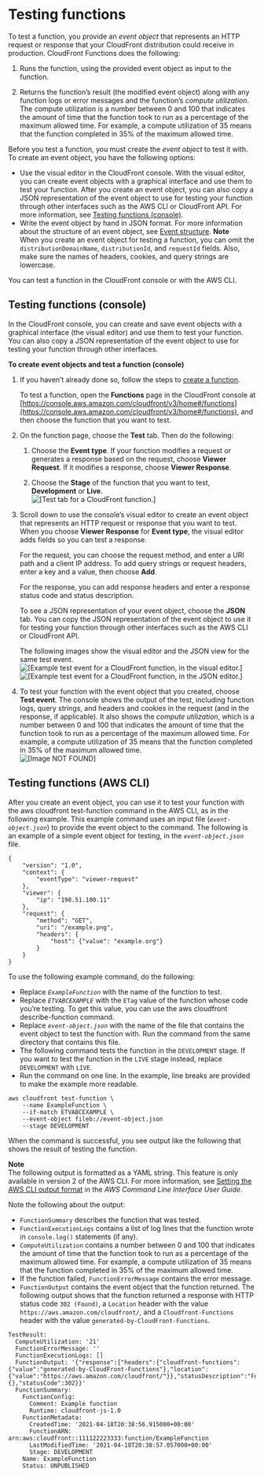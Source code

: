 # Testing functions<a name="test-function"></a>

To test a function, you provide an *event object* that represents an HTTP request or response that your CloudFront distribution could receive in production\. CloudFront Functions does the following:

1. Runs the function, using the provided event object as input to the function\.

1. Returns the function’s result \(the modified event object\) along with any function logs or error messages and the function’s *compute utilization*\. The compute utilization is a number between 0 and 100 that indicates the amount of time that the function took to run as a percentage of the maximum allowed time\. For example, a compute utilization of 35 means that the function completed in 35% of the maximum allowed time\.

Before you test a function, you must create the *event object* to test it with\. To create an event object, you have the following options:
+ Use the visual editor in the CloudFront console\. With the visual editor, you can create event objects with a graphical interface and use them to test your function\. After you create an event object, you can also copy a JSON representation of the event object to use for testing your function through other interfaces such as the AWS CLI or CloudFront API\. For more information, see [Testing functions \(console\)](#test-function-console)\.
+ Write the event object by hand in JSON format\. For more information about the structure of an event object, see [Event structure](functions-event-structure.md)\.
**Note**  
When you create an event object for testing a function, you can omit the `distributionDomainName`, `distributionId`, and `requestId` fields\. Also, make sure the names of headers, cookies, and query strings are lowercase\.

You can test a function in the CloudFront console or with the AWS CLI\.

## Testing functions \(console\)<a name="test-function-console"></a>

In the CloudFront console, you can create and save event objects with a graphical interface \(the visual editor\) and use them to test your function\. You can also copy a JSON representation of the event object to use for testing your function through other interfaces\.

**To create event objects and test a function \(console\)**

1. If you haven’t already done so, follow the steps to [create a function](create-function.md#create-function-console)\.

   To test a function, open the **Functions** page in the CloudFront console at [https://console.aws.amazon.com/cloudfront/v3/home#/functions](https://console.aws.amazon.com/cloudfront/v3/home#/functions), and then choose the function that you want to test\.

1. On the function page, choose the **Test** tab\. Then do the following:

   1. Choose the **Event type**\. If your function modifies a request or generates a response based on the request, choose **Viewer Request**\. If it modifies a response, choose **Viewer Response**\.

   1. Choose the **Stage** of the function that you want to test, **Development** or **Live**\.  
![\[Test tab for a CloudFront function.\]](http://docs.aws.amazon.com/AmazonCloudFront/latest/DeveloperGuide/images/functions-test.png)

1. Scroll down to use the console’s visual editor to create an event object that represents an HTTP request or response that you want to test\. When you choose **Viewer Response** for **Event type**, the visual editor adds fields so you can test a response\.

   For the request, you can choose the request method, and enter a URI path and a client IP address\. To add query strings or request headers, enter a key and a value, then choose **Add**\.

   For the response, you can add response headers and enter a response status code and status description\.

   To see a JSON representation of your event object, choose the **JSON** tab\. You can copy the JSON representation of the event object to use it for testing your function through other interfaces such as the AWS CLI or CloudFront API\.

   The following images show the visual editor and the JSON view for the same test event\.  
![\[Example test event for a CloudFront function, in the visual editor.\]](http://docs.aws.amazon.com/AmazonCloudFront/latest/DeveloperGuide/images/functions-test-example-visual.png)  
![\[Example test event for a CloudFront function, in the JSON editor.\]](http://docs.aws.amazon.com/AmazonCloudFront/latest/DeveloperGuide/images/functions-test-example-json.png)

1. To test your function with the event object that you created, choose **Test event**\. The console shows the output of the test, including function logs, query strings, and headers and cookies in the request \(and in the response, if applicable\)\. It also shows the *compute utilization*, which is a number between 0 and 100 that indicates the amount of time that the function took to run as a percentage of the maximum allowed time\. For example, a compute utilization of 35 means that the function completed in 35% of the maximum allowed time\.  
![\[Image NOT FOUND\]](http://docs.aws.amazon.com/AmazonCloudFront/latest/DeveloperGuide/images/functions-test-result.png)

## Testing functions \(AWS CLI\)<a name="test-function-cli"></a>

After you create an event object, you can use it to test your function with the aws cloudfront test\-function command in the AWS CLI, as in the following example\. This example command uses an input file \(*`event-object.json`*\) to provide the event object to the command\. The following is an example of a simple event object for testing, in the *`event-object.json`* file\.

```
{
    "version": "1.0",
    "context": {
        "eventType": "viewer-request"
    },
    "viewer": {
        "ip": "198.51.100.11"
    },
    "request": {
        "method": "GET",
        "uri": "/example.png",
        "headers": {
            "host": {"value": "example.org"}
        }
    }
}
```

To use the following example command, do the following:
+ Replace *`ExampleFunction`* with the name of the function to test\.
+ Replace *`ETVABCEXAMPLE`* with the `ETag` value of the function whose code you’re testing\. To get this value, you can use the aws cloudfront describe\-function command\.
+ Replace *`event-object.json`* with the name of the file that contains the event object to test the function with\. Run the command from the same directory that contains this file\.
+ The following command tests the function in the `DEVELOPMENT` stage\. If you want to test the function in the `LIVE` stage instead, replace `DEVELOPMENT` with `LIVE`\.
+ Run the command on one line\. In the example, line breaks are provided to make the example more readable\.

```
aws cloudfront test-function \
    --name ExampleFunction \
    --if-match ETVABCEXAMPLE \
    --event-object fileb://event-object.json
    --stage DEVELOPMENT
```

When the command is successful, you see output like the following that shows the result of testing the function\.

**Note**  
The following output is formatted as a YAML string\. This feature is only available in version 2 of the AWS CLI\. For more information, see [Setting the AWS CLI output format]() in the *AWS Command Line Interface User Guide*\.

Note the following about the output:
+ `FunctionSummary` describes the function that was tested\.
+ `FunctionExecutionLogs` contains a list of log lines that the function wrote in `console.log()` statements \(if any\)\.
+ `ComputeUtilization` contains a number between 0 and 100 that indicates the amount of time that the function took to run as a percentage of the maximum allowed time\. For example, a compute utilization of 35 means that the function completed in 35% of the maximum allowed time\.
+ If the function failed, `FunctionErrorMessage` contains the error message\.
+ `FunctionOutput` contains the event object that the function returned\. The following output shows that the function returned a response with HTTP status code `302 (Found)`, a `Location` header with the value `https://aws.amazon.com/cloudfront/`, and a `Cloudfront-Functions` header with the value `generated-by-CloudFront-Functions`\.

```
TestResult:
  ComputeUtilization: '21'
  FunctionErrorMessage: ''
  FunctionExecutionLogs: []
  FunctionOutput: '{"response":{"headers":{"cloudfront-functions":{"value":"generated-by-CloudFront-Functions"},"location":{"value":"https://aws.amazon.com/cloudfront/"}},"statusDescription":"Found","cookies":{},"statusCode":302}}'
  FunctionSummary:
    FunctionConfig:
      Comment: Example function
      Runtime: cloudfront-js-1.0
    FunctionMetadata:
      CreatedTime: '2021-04-18T20:38:56.915000+00:00'
      FunctionARN: arn:aws:cloudfront::111122223333:function/ExampleFunction
      LastModifiedTime: '2021-04-18T20:38:57.057000+00:00'
      Stage: DEVELOPMENT
    Name: ExampleFunction
    Status: UNPUBLISHED
```